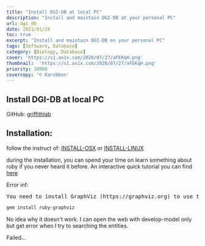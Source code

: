 ```yaml
---
title: "Install DGI-DB at local PC"
description: "Install and maintain DGI-DB at your personal PC"
url: dgi_db
date: 2021/01/28
toc: true
excerpt: "Install and maintain DGI-DB on your personal PC"
tags: [Software, Database]
category: [Biology, Database]
cover: 'https://s1.ax1x.com/2020/07/27/aFEKqH.png'
thumbnail:  'https://s1.ax1x.com/2020/07/27/aFEKqH.png'
priority: 10000
covercopy: '© Karobben'
---
```


## Install DGI-DB at local PC

GitHub: [griffithlab](https://github.com/griffithlab/dgi-db)

## Installation:
follow the instruct of:
[INSTALL-OSX](https://github.com/genome/dgi-db/blob/master/INSTALL-OSX) or [INSTALL-LINUX](https://github.com/genome/dgi-db/blob/master/INSTALL-LINUX)

during the installation, you can spend your time on learn something about ruby if you never heard it before.
An interactive quick tutorial you can find [here](https://try.ruby-lang.org/)


Error inf:
<pre>
You need to install GraphViz (https://graphviz.org) to use this Gem.
</pre>

```bash
gem install ruby-graphviz
```

No idea why it doesn't work.
I can open the web with develop-model only but get error when I try to searching the entities.

Failed...
